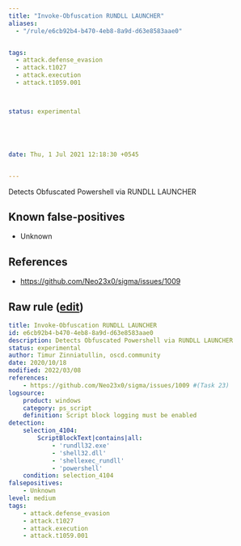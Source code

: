 ```yaml
---
title: "Invoke-Obfuscation RUNDLL LAUNCHER"
aliases:
  - "/rule/e6cb92b4-b470-4eb8-8a9d-d63e8583aae0"


tags:
  - attack.defense_evasion
  - attack.t1027
  - attack.execution
  - attack.t1059.001



status: experimental





date: Thu, 1 Jul 2021 12:18:30 +0545


---
```


Detects Obfuscated Powershell via RUNDLL LAUNCHER

<!--more-->


## Known false-positives

* Unknown



## References

* https://github.com/Neo23x0/sigma/issues/1009


## Raw rule ([edit](https://github.com/SigmaHQ/sigma/edit/master/rules/windows/powershell/powershell_script/posh_ps_invoke_obfuscation_via_rundll.yml))
```yaml
title: Invoke-Obfuscation RUNDLL LAUNCHER
id: e6cb92b4-b470-4eb8-8a9d-d63e8583aae0
description: Detects Obfuscated Powershell via RUNDLL LAUNCHER
status: experimental
author: Timur Zinniatullin, oscd.community
date: 2020/10/18
modified: 2022/03/08
references:
    - https://github.com/Neo23x0/sigma/issues/1009 #(Task 23)
logsource:
    product: windows
    category: ps_script
    definition: Script block logging must be enabled
detection:
    selection_4104:
        ScriptBlockText|contains|all:
            - 'rundll32.exe'
            - 'shell32.dll'
            - 'shellexec_rundll'
            - 'powershell'
    condition: selection_4104
falsepositives:
    - Unknown
level: medium
tags:
    - attack.defense_evasion
    - attack.t1027
    - attack.execution
    - attack.t1059.001

```
